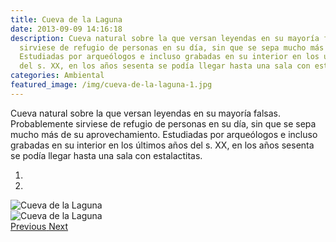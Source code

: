 ```yaml
---
title: Cueva de la Laguna
date: 2013-09-09 14:16:18
description: Cueva natural sobre la que versan leyendas en su mayoría falsas. Probablemente
  sirviese de refugio de personas en su día, sin que se sepa mucho más de su aprovechamiento.
  Estudiadas por arqueólogos e incluso grabadas en su interior en los últimos años
  del s. XX, en los años sesenta se podía llegar hasta una sala con estalactitas.
categories: Ambiental
featured_image: /img/cueva-de-la-laguna-1.jpg
---
```



Cueva natural sobre la que versan leyendas en su mayoría falsas. Probablemente sirviese de refugio de personas en su día, sin que se sepa mucho más de su aprovechamiento. Estudiadas por arqueólogos e incluso grabadas en su interior en los últimos años del s. XX, en los años sesenta se podía llegar hasta una sala con estalactitas.

<div id="myCarousel" class="carousel slide" df-ride="carousel">
  <!-- Indicators -->
  <ol class="carousel-indicators">
    <li df-target="#myCarousel" df-slide-to="0" class="active"></li>
    <li df-target="#myCarousel" df-slide-to="1"></li>
  </ol>
  <!-- Wrapper for slides -->
  <div class="carousel-inner" role="listbox">
    <div class="item active">
      <img src="/img/cueva-de-la-laguna-1.jpg" alt="Cueva de la Laguna">
    </div>
    <div class="item">
      <img src="/img/cueva-de-la-laguna-2.jpg" alt="Cueva de la Laguna">
    </div>
  <!-- Left and right controls -->
  <a class="left carousel-control" href="#myCarousel" role="button" df-slide="prev">
    <span class="glyphicon glyphicon-chevron-left" aria-hidden="true"></span>
    <span class="sr-only">Previous</span>
  </a>
  <a class="right carousel-control" href="#myCarousel" role="button" df-slide="next">
    <span class="glyphicon glyphicon-chevron-right" aria-hidden="true"></span>
    <span class="sr-only">Next</span>
  </a>
</div>
